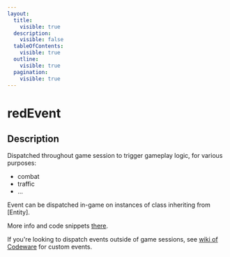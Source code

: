 ```yaml
---
layout:
  title:
    visible: true
  description:
    visible: false
  tableOfContents:
    visible: true
  outline:
    visible: true
  pagination:
    visible: true
---
```


# redEvent

## Description

Dispatched throughout game session to trigger gameplay logic, for various purposes:

* combat
* traffic
* ...

Event can be dispatched in-game on instances of class inheriting from \[Entity].

More info and code snippets [there](https://cyb3rpsych0s1s.github.io/4ddicted/patterns/events.html#event-inherited-from-red-event).

If you're looking to dispatch events outside of game sessions, see [wiki of Codeware](https://github.com/psiberx/cp2077-codeware/wiki#custom-events) for custom events.
